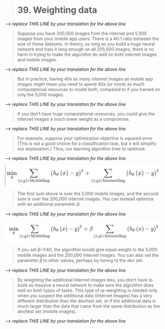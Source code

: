 > # 39. Weighting data

--> _replace THIS LINE by your translation for the above line_


> Suppose you have 200,000 images from the internet and 5,000 images from your mobile app users. There is a 40:1 ratio between the size of these datasets. In theory, so long as you build a huge neural network and train it long enough on all 205,000 images, there is no harm in trying to make the algorithm do well on both internet images and mobile images.

--> _replace THIS LINE by your translation for the above line_


> But in practice, having 40x as many internet images as mobile app images might mean you need to spend 40x (or more) as much computational resources to model both, compared to if you trained on only the 5,000 images.

--> _replace THIS LINE by your translation for the above line_


> If you don’t have huge computational resources, you could give the internet images a much lower weight as a compromise.

--> _replace THIS LINE by your translation for the above line_


> For example, suppose your optimization objective is squared error (This is not a good choice for a classification task, but it will simplify our explanation.) Thus, our learning algorithm tries to optimize:

--> _replace THIS LINE by your translation for the above line_


![img](../imgs/C39_01.png)

> The first sum above is over the 5,000 mobile images, and the second sum is over the 200,000 internet images. You can instead optimize with an additional parameter ​𝛽​:

--> _replace THIS LINE by your translation for the above line_


![img](../imgs/C39_02.png)

> If you set ​𝛽​=1/40, the algorithm would give equal weight to the 5,000 mobile images and the 200,000 internet images. You can also set the parameter ​𝛽​ to other values, perhaps by tuning to the dev set.

--> _replace THIS LINE by your translation for the above line_


> By weighting the additional Internet images less, you don’t have to build as massive a neural network to make sure the algorithm does well on both types of tasks. This type of re-weighting is needed only when you suspect the additional data (Internet Images) has a very different distribution than the dev/test set, or if the additional data is much larger than the data that came from the same distribution as the dev/test set (mobile images).

--> _replace THIS LINE by your translation for the above line_
